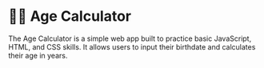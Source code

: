# 👩‍👦 Age Calculator
The Age Calculator is a simple web app built to practice basic JavaScript, HTML, and CSS skills. It allows users to input their birthdate and calculates their age in years.

